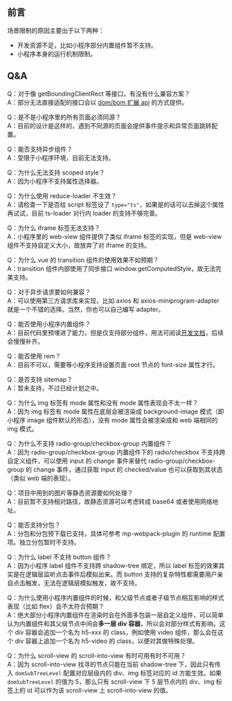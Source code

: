 ## 前言

场景限制的原因主要出于以下两种：

* 开发资源不足，比如小程序部分内置组件暂不支持。
* 小程序本身的运行机制限制。

## Q&A

Q：对于像 getBoundingClientRect 等接口，有没有什么兼容方案？<br/>
A：部分无法直接适配的接口会以 [dom/bom 扩展 api](./domextend.md) 的方式提供。

Q：是不是小程序里的所有页面必须同源？<br/>
A：目前的设计是这样的，遇到不同源的页面会提供事件提示和异常页面跳转配置。

Q：能否支持异步组件？<br/>
A：受限于小程序环境，目前无法支持。

Q：为什么无法支持 scoped style？<br/>
A：因为小程序不支持属性选择器。

Q：为什么使用 reduce-loader 不生效？<br/>
A：请检查一下是否给 script 标签设了 `type="ts"`，如果是的话可以去掉这个属性再试试，目前 ts-loader 对行内 loader 的支持不够完善。

Q：为什么 iframe 标签无法支持？<br/>
A：小程序里的 web-view 组件提供了类似 iframe 标签的实现，但是 web-view 组件不支持自定义大小，故放弃了对 iframe 的支持。

Q：为什么 vue 的 transition 组件的使用效果不如预期？<br/>
A：transition 组件内部使用了同步接口 window.getComputedStyle，故无法完美支持。

Q：对于异步请求要如何兼容？<br/>
A：可以使用第三方请求库来实现，比如 axios 和 axios-miniprogram-adapter 就是一个不错的选择。当然，你也可以自己编写 adapter。

Q：能否使用小程序内置组件？<br/>
A：目前代码里预埋进了能力，但是仅支持部分组件，用法可阅读[开发文档](./advanced.md#使用小程序内置组件)，后续会慢慢补齐。

Q：能否使用 rem？<br/>
A：目前不可以，需要等小程序支持设置页面 root 节点的 font-size 属性才行。

Q：是否支持 sitemap？<br/>
A：暂未支持，不过已经计划之中。

Q：为什么 img 标签有 mode 属性和没有 mode 属性表现会不太一样？<br/>
A：因为 img 标签有 mode 属性在底层会被渲染成 background-image 模式（即小程序 image 组件默认的形态），没有 mode 属性会被渲染成和 web 端相同的 img 模式。

Q：为什么不支持 radio-group/checkbox-group 内置组件？<br/>
A：因为 radio-group/checkbox-group 内置组件下的 radio/checkbox 不支持跨自定义组件，可以使用 input 的 change 事件来替代 radio-group/checkbox-group 的 change 事件，通过获取 input 的 checked/value 也可以获取到其状态（类似 web 端的表现）。

Q：项目中用到的图片等静态资源要如何处理？<br/>
A：目前暂不支持相对路径，故静态资源可以考虑转成 base64 或者使用网络地址。

Q：能否支持分包？<br/>
A：分包和分包预下载已支持，具体可参考 mp-webpack-plugin 的 runtime 配置项。独立分包暂时不支持。

Q：为什么 label 不支持 button 组件？<br/>
A：因为小程序 label 组件不支持跨 shadow-tree 绑定，所以 label 标签的效果其实是在逻辑层监听点击事件后模拟出来。而 button 支持的复杂特性都需要用户亲自点击触发，无法在逻辑层模拟触发，故不支持。

Q：为什么使用小程序内置组件的时候，和父级节点或者子级节点相互影响的样式表现（比如 flex）会不太符合预期？<br/>
A：绝大部分小程序内置组件在渲染时会在外面多包装一层自定义组件，可以简单认为内置组件和其父级节点中间会**多一层 div 容器**，所以会对部分样式有影响。这个 div 容器会追加一个名为 h5-xxx 的 class，例如使用 video 组件，那么会在这个 div 容器上追加一个名为 h5-video 的 class，以便对其做特殊处理。

Q：为什么 scroll-view 的 scroll-into-view 有时可用有时不可用？<br/>
A：因为 scroll-into-view 找寻的节点只能在当前 shadow-tree 下，因此只有传入 `domSubTreeLevel` 配置对应层级内的 div、img 标签对应的 id 方能生效。如果 `domSubTreeLevel` 的值为 5，那么只有 scroll-view 下 5 层节点内的 div、img 标签上的 id 可以作为该 scroll-view 上 scroll-into-view 的值。
